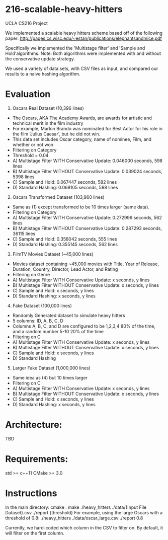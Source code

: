 # 216-scalable-heavy-hitters
UCLA CS216 Project

We implemented a scalable heavy hitters scheme based off of the following paper:
http://pages.cs.wisc.edu/~estan/publications/elephantsandmice.pdf

Specifically we implemented the 'Multistage filter' and 'Sample and Hold'algorithms.
  Note: Both algorithms were implemented with and without the conservative update strategy.

We used a variety of data sets, with CSV files as input, and compared our results to a naive hashing algorithm.

# Evaluation

1) Oscars Real Dataset (10,396 lines)
  - The Oscars, AKA The Academy Awards, are awards for artistic and technical merit in the film industry
  - For example, Marlon Brando was nominated for Best Actor for his role in the film 'Julius Caesar', but he did not win.
  - This data set includes Oscar category, name of nominee, Film, and whether or not won
  - Filtering on Category
  - Threshold = 0.04
  - A) Multistage Filter WITH Conservative Update: 0.046000 seconds, 598 lines
  - B) Multistage Filter WITHOUT Conservative Update: 0.039024 seconds, 5398 lines
  - C) Sample and Hold: 0.067447 seconds, 582 lines
  - D) Standard Hashing: 0.068105 seconds, 598 lines
  
2) Oscars Transformed Dataset (103,960 lines)
  - Same as (1) except transformed to be 10 times larger (same data).
  - Filtering on Category
  - A) Multistage Filter WITH Conservative Update: 0.272999 seconds, 562 lines
  - B) Multistage Filter WITHOUT Conservative Update: 0.287293 seconds, 36115 lines
  - C) Sample and Hold: 0.358042 seconds, 555 lines
  - D) Standard Hashing: 0.355145 seconds, 562 lines

3) FilmTV Movies Dataset (~45,000 lines)
  - Movies dataset containing ~45,000 movies with Title, Year of Release, Duration, Country, Director, Lead Actor, and Rating
  - Filtering on Genre
  - A) Multistage Filter WITH Conservative Update: x seconds, y lines
  - B) Multistage Filter WITHOUT Conservative Update: x seconds, y lines
  - C) Sample and Hold: x seconds, y lines
  - D) Standard Hashing: x seconds, y lines

4) Fake Dataset (100,000 lines)
  - Randomly Generated dataset to simulate heavy hitters
  - 5 columns: ID, A, B, C, D
  - Columns A, B, C, and D are configured to be 1,2,3,4 80% of the time, and a random number 5-10 20% of the time
  - Filtering on C
  - A) Multistage Filter WITH Conservative Update: x seconds, y lines
  - B) Multistage Filter WITHOUT Conservative Update: x seconds, y lines
  - C) Sample and Hold: x seconds, y lines
  - D) Standard Hashing

5) Larger Fake Dataset (1,000,000 lines)
  - Same idea as (4) but 10 times larger
  - Filtering on C
  - A) Multistage Filter WITH Conservative Update: x seconds, y lines
  - B) Multistage Filter WITHOUT Conservative Update: x seconds, y lines
  - C) Sample and Hold: x seconds, y lines
  - D) Standard Hashing: x seconds, y lines

# Architecture:
TBD

# Requirements:
std >= c++11
CMake >= 3.0

# Instructions
In the main directory:
cmake .
make
./heavy_hitters ./data/{Input File Dataset}.csv ./report {threshold}
For example, using the large Oscars with a threshold of 0.8:
    ./heavy_hitters ./data/oscar_large.csv ./report 0.8

Currently, we hard-coded which column in the CSV to filter on.  By default, it will filter on the first column.
